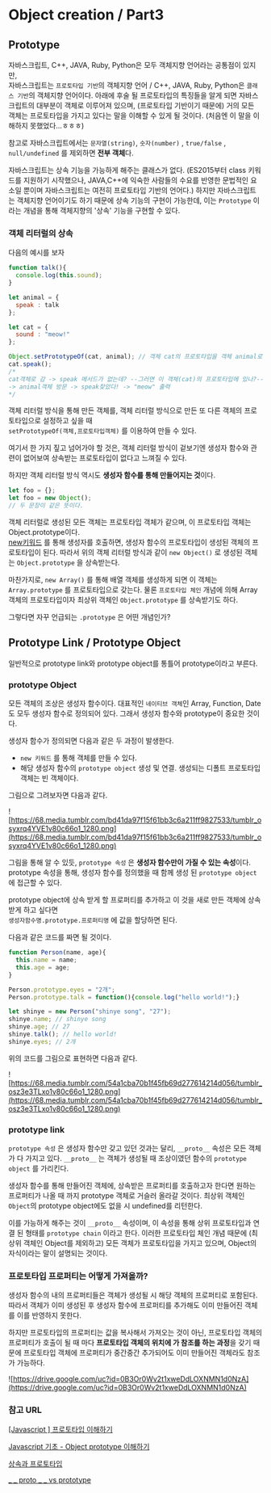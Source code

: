 # Object creation / Part3

## Prototype

자바스크립트, C++, JAVA, Ruby, Python은 모두 객체지향 언어라는 공통점이 있지만,<br> 자바스크립트는 `프로토타입 기반`의 객체지향 언어 / C++, JAVA, Ruby, Python은 `클래스 기반`의 객체지향 언어이다. 아래에 후술 될 프로토타입의 특징들을 알게 되면 자바스크립트의 대부분이 객체로 이루어져 있으며, (프로토타입 기반이기 때문에) 거의 모든 객체는 프로토타입을 가지고 있다는 말을 이해할 수 있게 될 것이다. (처음엔 이 말을 이해하지 못했었다…ㅎㅎㅎ) 

참고로 자바스크립트에서는 `문자열(string)`, `숫자(number)` , `true/false` , `null/undefined` 를 제외하면 **전부 객체**다.

자바스크립트는 상속 기능을 가능하게 해주는 클래스가 없다. (ES2015부터 class 키워드를 지원하기 시작했으나, JAVA,C++에 익숙한 사람들의 수요를 반영한 문법적인 요소일 뿐이며 자바스크립트는 여전히 프로토타입 기반의 언어다.) 하지만 자바스크립트는 객체지향 언어이기도 하기 때문에 상속 기능의 구현이 가능한데, 이는 `Prototype` 이라는 개념을 통해 객체지향의 '상속' 기능을 구현할 수 있다.



### 객체 리터럴의 상속

다음의 예시를 보자

```javascript
function talk(){
  console.log(this.sound);
}

let animal = {
  speak : talk
};

let cat = {
  sound : "meow!"
};

Object.setPrototypeOf(cat, animal); // 객체 cat의 프로토타입을 객체 animal로 설정한다.
cat.speak();
/*
cat객체로 감 -> speak 메서드가 없는데? --그러면 이 객체(cat)의 프로토타입에 있나?--> cat의 프로토타입으로 감
-> animal객체 방문 -> speak찾았다! -> "meow" 출력
*/
```

객체 리터럴 방식을 통해 만든 객체를, 객체 리터럴 방식으로 만든 또 다른 객체의 프로토타입으로 설정하고 싶을 때<br>`setPrototypeOf(객체,프로토타입객체)` 를 이용하여 만들 수 있다.

여기서 한 가지 짚고 넘어가야 할 것은, 객체 리터럴 방식이 겉보기엔 생성자 함수와 관련이 없어보여 상속받는 프로토타입이 없다고 느껴질 수 있다.

하지만 객체 리터럴 방식 역시도 **생성자 함수를 통해 만들어지는 것**이다.

```javascript
let foo = {};
let foo = new Object();
// 두 문장이 같은 뜻이다.
```

 객체 리터럴로 생성된 모든 객체는 프로토타입 객체가 같으며, 이 프로토타입 객체는 Object.prototype이다.<br>[new키워드](https://github.com/Shinye/TIL/blob/master/JavaScript/new.md) 를 통해 생성자를 호출하면, 생성자 함수의 프로토타입이 생성된 객체의 프로토타입이 된다. 따라서 위의 객체 리터럴 방식과 같이 `new Object()` 로 생성된 객체는 `Object.prototype` 을 상속받는다. 

마찬가지로,  `new Array()` 를 통해 배열 객체를 생성하게 되면 이 객체는 `Array.prototype` 를 프로토타입으로 갖는다. 물론 `프로토타입 체인` 개념에 의해 Array객체의 프로토타입이자 최상위 객체인 `Object.prototype` 를 상속받기도 하다. 

그렇다면 자꾸 언급되는 `.prototype` 은 어떤 개념인가?



## Prototype Link / Prototype Object

일반적으로 prototype link와 prototype object를 통틀어 prototype이라고 부른다.

### prototype Object

모든 객체의 조상은 생성자 함수이다. 대표적인 `네이티브 객체`인 Array, Function, Date도 모두 생성자 함수로 정의되어 있다. 그래서 생성자 함수와 prototype이 중요한 것이다.

생성자 함수가 정의되면 다음과 같은 두 과정이 발생한다.

- `new 키워드` 를 통해 객체를 만들 수 있다.
- 해당 생성자 함수의 `prototype object` 생성 및 연결. 생성되는 디폴트 프로토타입 객체는 빈 객체이다.



그림으로 그려보자면 다음과 같다.

![https://68.media.tumblr.com/bd41da97f15f61bb3c6a211ff9827533/tumblr_osyxrq4YVE1v80c66o1_1280.png](https://68.media.tumblr.com/bd41da97f15f61bb3c6a211ff9827533/tumblr_osyxrq4YVE1v80c66o1_1280.png)



그림을 통해 알 수 있듯, `prototype 속성` 은 **생성자 함수만이 가질 수 있는 속성**이다. prototype 속성을 통해, 생성자 함수를 정의했을 때 함께 생성 된 `prototype object` 에 접근할 수 있다.

prototype object에 상속 받게 할 프로퍼티를 추가하고 이 것을 새로 만든 객체에 상속받게 하고 싶다면<br> `생성자함수명.prototype.프로퍼티명` 에 값을 할당하면 된다.

다음과 같은 코드를 짜면 될 것이다.

```javascript
function Person(name, age){
  this.name = name;
  this.age = age;
}

Person.prototype.eyes = "2개";
Person.prototype.talk = function(){console.log("hello world!");}

let shinye = new Person("shinye song", "27");
shinye.name; // shinye song
shinye.age; // 27
shinye.talk(); // hello world!
shinye.eyes; // 2개
```

위의 코드를 그림으로 표현하면 다음과 같다.

![https://68.media.tumblr.com/54a1cba70b1f45fb69d277614214d056/tumblr_osz3e3TLxo1v80c66o1_1280.png](https://68.media.tumblr.com/54a1cba70b1f45fb69d277614214d056/tumblr_osz3e3TLxo1v80c66o1_1280.png)



### prototype link

`prototype 속성` 은 생성자 함수만 갖고 있던 것과는 달리, `__proto__` 속성은 모든 객체가 다 가지고 있다. `__proto__` 는 객체가 생성될 때 조상이였던 함수의 `prototype object` 를 가리킨다. 

생성자 함수를 통해 만들어진 객체에, 상속받은 프로퍼티를 호출하고자 한다면 원하는 프로퍼티가 나올 때 까지 prototype 객체로 거슬러 올라갈 것이다. 최상위 객체인 `Object`의 prototype object에도 없을 시 undefined를 리턴한다.

 이를 가능하게 해주는 것이 `__proto__` 속성이며,  이 속성을 통해 상위 프로토타입과 연결 된 형태를 `prototype chain` 이라고 한다. 이러한 프로토타입 체인 개념 때문에 (최상위 객체인 Object를 제외하고) 모든 객체가 프로토타입을 가지고 있으며, Object의 자식이라는 말이 설명되는 것이다.



### 프로토타입 프로퍼티는 어떻게 가져올까?

생성자 함수의 내의 프로퍼티들은 객체가 생성될 시 해당 객체의 프로퍼티로 포함된다. 따라서 객체가 이미 생성된 후 생성자 함수에 프로퍼티를 추가해도 이미 만들어진 객체를 이를 반영하지 못한다.

하지만 프로토타입의 프로퍼티는 값을 복사해서 가져오는 것이 아닌, 프로토타입 객체의 프로퍼티가 호출이 될 때 마다 **프로토타입 객체의 위치에 가 참조를 하는 과정**을 갖기 때문에 프로토타입 객체에 프로퍼티가 중간중간 추가되어도 이미 만들어진 객체라도 참조가 가능하다.

![https://drive.google.com/uc?id=0B3Or0Wv2t1xweDdLOXNMN1d0NzA](https://drive.google.com/uc?id=0B3Or0Wv2t1xweDdLOXNMN1d0NzA)







### 참고 URL

[[Javascript ] 프로토타입 이해하기](https://medium.com/@bluesh55/javascript-prototype-%EC%9D%B4%ED%95%B4%ED%95%98%EA%B8%B0-f8e67c286b67)

[Javascript 기초 - Object prototype 이해하기](http://insanehong.kr/post/javascript-prototype/)

[상속과 프로토타입](https://developer.mozilla.org/ko/docs/Web/JavaScript/Guide/Inheritance_and_the_prototype_chain)

[_ _ proto _ _ vs prototype](https://www.youtube.com/watch?v=DqGwxR_0d1M&list=PL0zVEGEvSaeHBZFy6Q8731rcwk0Gtuxub&index=5)

